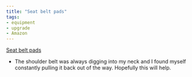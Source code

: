 ```yaml
---
title: "Seat belt pads"
tags:
- equipment
- upgrade
- Amazon
---
```

[Seat belt pads](https://www.amazon.com/dp/B00R2J3YEQ/ref=nosim?tag=ffwf0f-20)
- The shoulder belt was always digging into my neck and I found myself constantly pulling it back out of the way. Hopefully this will help.
